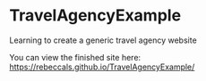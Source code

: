 # TravelAgencyExample
Learning to create a generic travel agency website

You can view the finished site here:
https://rebeccals.github.io/TravelAgencyExample/
